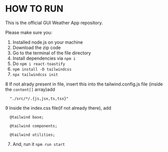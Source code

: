 # HOW TO RUN 
This is the official GUI Weather App repository.

Please make sure you:

1. Installed node.js on your machine
2. Download the zip code
3. Go to the terminal of the file directory 
4. Install dependencies via `npm i`
5. Do `npm i react-toastify`
6. `npm install -D tailwindcss`
7. `npx tailwindcss init`

8 If not alrady present in file, insert this into the tailwind.config.js file  (inside the `content[]` array)add
      
      "./src/*/.{js,jsx,ts,tsx}"
      
      
9 Inside the index.css file(if not already there), add
     
      @tailwind base;
      
      @tailwind components;
      
      @tailwind utilities;

7. And, run it `npm run start`

